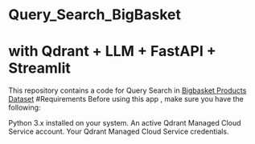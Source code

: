 # Query_Search_BigBasket
# with Qdrant + LLM + FastAPI + Streamlit
This repository contains a code for Query Search in [Bigbasket Products Dataset](https://chaabiv2.s3.ap-south-1.amazonaws.com/hiring/bigBasketProducts.csv)
#Requirements
Before using this app , make sure you have the following:

Python 3.x installed on your system.
An active Qdrant Managed Cloud Service account.
Your Qdrant Managed Cloud Service credentials.
